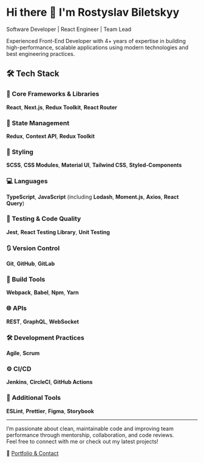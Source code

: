 # Hi there 👋 I'm Rostyslav Biletskyy
Software Developer | React Engineer | Team Lead

Experienced Front-End Developer with 4+ years of expertise in building high-performance, scalable applications using modern technologies and best engineering practices.

## 🛠 Tech Stack

### 🧩 Core Frameworks & Libraries  
**React**, **Next.js**, **Redux Toolkit**, **React Router**

### 🧠 State Management  
**Redux**, **Context API**, **Redux Toolkit**

### 🎨 Styling  
**SCSS**, **CSS Modules**, **Material UI**, **Tailwind CSS**, **Styled-Components**

### 💻 Languages  
**TypeScript**, **JavaScript** (including **Lodash**, **Moment.js**, **Axios**, **React Query**)

### 🧪 Testing & Code Quality  
**Jest**, **React Testing Library**, **Unit Testing**

### 🔃 Version Control  
**Git**, **GitHub**, **GitLab**

### 🧱 Build Tools  
**Webpack**, **Babel**, **Npm**, **Yarn**

### 🌐 APIs  
**REST**, **GraphQL**, **WebSocket**

### 🛠 Development Practices  
**Agile**, **Scrum**

### ⚙️ CI/CD  
**Jenkins**, **CircleCI**, **GitHub Actions**

### 🧰 Additional Tools  
**ESLint**, **Prettier**, **Figma**, **Storybook**

---

I’m passionate about clean, maintainable code and improving team performance through mentorship, collaboration, and code reviews.  
Feel free to connect with me or check out my latest projects!

🔗 [Portfolio & Contact](https://rost-biletskyy.mssg.me/)
